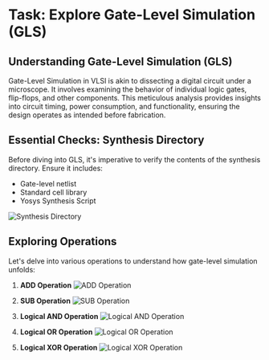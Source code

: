 # Task: Explore Gate-Level Simulation (GLS)

## Understanding Gate-Level Simulation (GLS)

Gate-Level Simulation in VLSI is akin to dissecting a digital circuit under a microscope. It involves examining the behavior of individual logic gates, flip-flops, and other components. This meticulous analysis provides insights into circuit timing, power consumption, and functionality, ensuring the design operates as intended before fabrication.

## Essential Checks: Synthesis Directory

Before diving into GLS, it's imperative to verify the contents of the synthesis directory. Ensure it includes:
- Gate-level netlist
- Standard cell library
- Yosys Synthesis Script

![Synthesis Directory](https://github.com/ajeethdani/ajeetkumarkdani/assets/114277218/4bfa8b7a-300a-4275-a01a-417a46aaf403)

## Exploring Operations

Let's delve into various operations to understand how gate-level simulation unfolds:

1. **ADD Operation**
   ![ADD Operation](https://github.com/ajeethdani/ajeetkumarkdani/assets/114277218/0afee1bc-abe6-48a5-8063-872dcee39689)
   
2. **SUB Operation**
   ![SUB Operation](https://github.com/ajeethdani/ajeetkumarkdani/assets/114277218/4d4e18a1-6674-4048-a3bb-340c87054f7f)
   
3. **Logical AND Operation**
   ![Logical AND Operation](https://github.com/ajeethdani/ajeetkumarkdani/assets/114277218/a64b0e6c-df06-4f00-be02-8f3c36f95342)
   
4. **Logical OR Operation**
   ![Logical OR Operation](https://github.com/ajeethdani/ajeetkumarkdani/assets/114277218/cc500d11-3e0f-4079-97ab-ae505ad9aa11)
   
5. **Logical XOR Operation**
   ![Logical XOR Operation](https://github.com/ajeethdani/ajeetkumarkdani/assets/114277218/c10262db-b894-4933-b165-25ed6e541aca)
